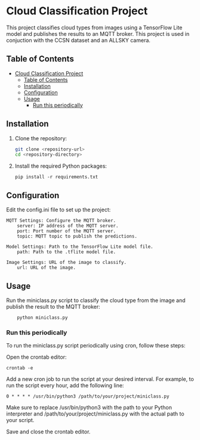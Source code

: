 # Cloud Classification Project

This project classifies cloud types from images using a TensorFlow Lite model and publishes the results to an MQTT broker. This project is used in conjuction with the CCSN dataset and an ALLSKY camera.

## Table of Contents
- [Cloud Classification Project](#cloud-classification-project)
  - [Table of Contents](#table-of-contents)
  - [Installation](#installation)
  - [Configuration](#configuration)
  - [Usage](#usage)
    - [Run this periodically](#run-this-periodically)

## Installation

1. Clone the repository:
   ```bash
   git clone <repository-url>
   cd <repository-directory>
    ```
2. Install the required Python packages:
    ```
   pip install -r requirements.txt
    ```

## Configuration

Edit the config.ini file to set up the project:

    MQTT Settings: Configure the MQTT broker.
        server: IP address of the MQTT server.
        port: Port number of the MQTT server.
        topic: MQTT topic to publish the predictions.

    Model Settings: Path to the TensorFlow Lite model file.
        path: Path to the .tflite model file.

    Image Settings: URL of the image to classify.
        url: URL of the image.    

## Usage

Run the miniclass.py script to classify the cloud type from the image and publish the result to the MQTT broker:
    
    
        python miniclass.py
        
### Run this periodically 

To run the miniclass.py script periodically using cron, follow these steps:

Open the crontab editor:

    crontab -e

Add a new cron job to run the script at your desired interval. For example, to run the script every hour, add the following line:


    0 * * * * /usr/bin/python3 /path/to/your/project/miniclass.py

Make sure to replace /usr/bin/python3 with the path to your Python interpreter and /path/to/your/project/miniclass.py with the actual path to your script.

Save and close the crontab editor.